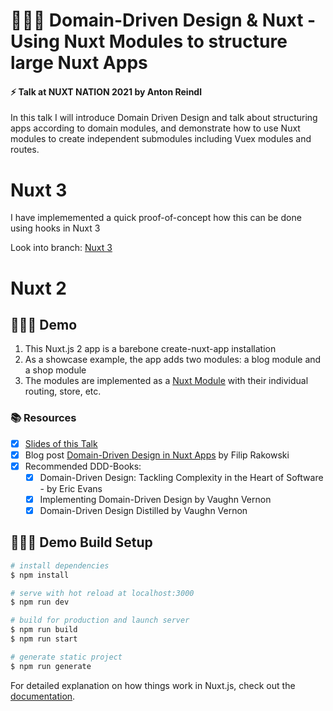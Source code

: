 # 🙋🏽‍♂️ Domain-Driven Design & Nuxt - Using Nuxt Modules to structure large Nuxt Apps

#### ⚡️ Talk at NUXT NATION 2021 by Anton Reindl

In this talk I will introduce Domain Driven Design and talk about structuring apps according to domain modules, and demonstrate how to use Nuxt modules to create independent submodules including Vuex modules and routes.

# Nuxt 3

I have implememented a quick proof-of-concept how this can be done using hooks in Nuxt 3

Look into branch: [Nuxt 3](https://github.com/areindl/nuxt-structure-with-modules/tree/nuxt3)

# Nuxt 2


## 👨🏼‍💻 Demo

1. This Nuxt.js 2 app is a barebone create-nuxt-app installation
2. As a showcase example, the app adds two modules: a blog module and a shop module
3. The modules are implemented as a [Nuxt Module](https://nuxtjs.org/docs/2.x/directory-structure/modules#write-your-own-module) with their individual routing, store, etc.

### 📚 Resources

- [x] [Slides of this Talk](static/slides.pdf)
- [x] Blog post [Domain-Driven Design in Nuxt Apps](https://vueschool.io/articles/vuejs-tutorials/domain-driven-design-in-nuxt-apps/) by Filip Rakowski
- [x] Recommended DDD-Books:
  - [x] Domain-Driven Design: Tackling Complexity in the Heart of Software - by Eric Evans
  - [x] Implementing Domain-Driven Design by Vaughn Vernon
  - [x] Domain-Driven Design Distilled by Vaughn Vernon

## 👨🏽‍💼 Demo Build Setup

```bash
# install dependencies
$ npm install

# serve with hot reload at localhost:3000
$ npm run dev

# build for production and launch server
$ npm run build
$ npm run start

# generate static project
$ npm run generate
```

For detailed explanation on how things work in Nuxt.js, check out the [documentation](https://nuxtjs.org).
